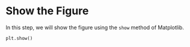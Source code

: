 # Show the Figure

In this step, we will show the figure using the `show` method of Matplotlib.

```python
plt.show()
```
